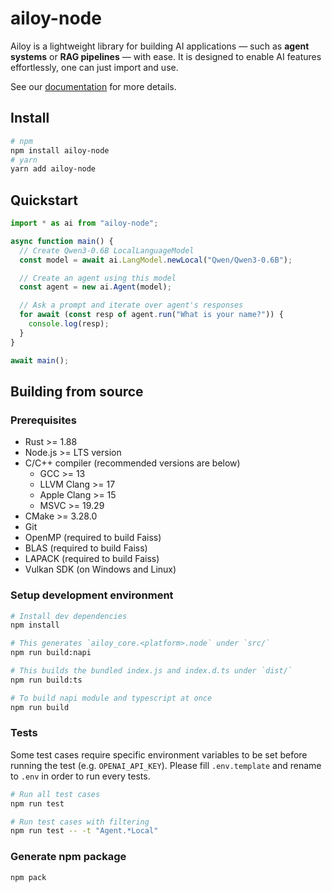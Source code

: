# ailoy-node

Ailoy is a lightweight library for building AI applications — such as **agent systems** or **RAG pipelines** — with ease. It is designed to enable AI features effortlessly, one can just import and use.

See our [documentation](https://brekkylab.github.io/ailoy) for more details.

## Install

```bash
# npm
npm install ailoy-node
# yarn
yarn add ailoy-node
```

## Quickstart

```typescript
import * as ai from "ailoy-node";

async function main() {
  // Create Qwen3-0.6B LocalLanguageModel
  const model = await ai.LangModel.newLocal("Qwen/Qwen3-0.6B");

  // Create an agent using this model
  const agent = new ai.Agent(model);

  // Ask a prompt and iterate over agent's responses
  for await (const resp of agent.run("What is your name?")) {
    console.log(resp);
  }
}

await main();
```

## Building from source

### Prerequisites

- Rust >= 1.88
- Node.js >= LTS version
- C/C++ compiler
  (recommended versions are below)
  - GCC >= 13
  - LLVM Clang >= 17
  - Apple Clang >= 15
  - MSVC >= 19.29
- CMake >= 3.28.0
- Git
- OpenMP (required to build Faiss)
- BLAS (required to build Faiss)
- LAPACK (required to build Faiss)
- Vulkan SDK (on Windows and Linux)

### Setup development environment

```bash
# Install dev dependencies
npm install

# This generates `ailoy_core.<platform>.node` under `src/`
npm run build:napi

# This builds the bundled index.js and index.d.ts under `dist/`
npm run build:ts

# To build napi module and typescript at once
npm run build
```

### Tests

Some test cases require specific environment variables to be set before running the test (e.g. `OPENAI_API_KEY`). Please fill `.env.template` and rename to `.env` in order to run every tests.

```bash
# Run all test cases
npm run test

# Run test cases with filtering
npm run test -- -t "Agent.*Local"
```

### Generate npm package

```bash
npm pack
```
